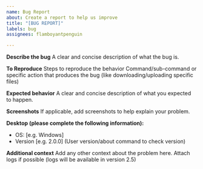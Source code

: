 ```yaml
---
name: Bug Report
about: Create a report to help us improve
title: "[BUG REPORT]"
labels: bug
assignees: flamboyantpenguin

---
```


**Describe the bug**
A clear and concise description of what the bug is.

**To Reproduce**
Steps to reproduce the behavior 
Command/sub-command or specific action that produces the bug (like downloading/uploading specific files) 

**Expected behavior**
A clear and concise description of what you expected to happen.

**Screenshots**
If applicable, add screenshots to help explain your problem.

**Desktop (please complete the following information):**
 - OS: [e.g. Windows]
 - Version [e.g. 2.0.0] (User version/about command to check version)

**Additional context**
Add any other context about the problem here. Attach logs if possible (logs will be available in version 2.5)
